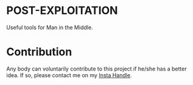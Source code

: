 # POST-EXPLOITATION

Useful tools for Man in the Middle.

# Contribution

Any body can voluntarily contribute to this project if he/she has a better idea. 
If so, please contact me on my [Insta Handle](https://www.instagram.com/sayanray385/).

